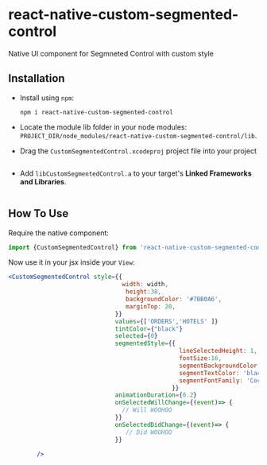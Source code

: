# react-native-custom-segmented-control
Native UI component for Segmneted Control with custom style


## Installation

- Install using `npm`:

	```
	npm i react-native-custom-segmented-control
	```

- Locate the module lib folder in your node modules:
	`PROJECT_DIR/node_modules/react-native-custom-segmented-control/lib`.

- Drag the `CustomSegmentedControl.xcodeproj` project file into your project

![]()

- Add `libCustomSegmentedControl.a` to your target's **Linked Frameworks and Libraries**.

![]()

## How To Use
Require the native component:

```js
import {CustomSegmentedControl} from 'react-native-custom-segmented-control'
```

Now use it in your jsx inside your `View`:

```jsx
<CustomSegmentedControl style={{
								width: width,
                                 height:38,
                                 backgroundColor: '#7BB0A6',
                                 marginTop: 20,
                              }}
                              values={['ORDERS','HOTELS' ]}
                              tintColor={"black"}
                              selected={0}
                              segmentedStyle={{
                                                lineSelectedHeight: 1,
                                                fontSize:16,
                                                segmentBackgroundColor: 'transparent',
                                                segmentTextColor: 'black',
                                                segmentFontFamily: 'Cochin'
                              			      }}
                              animationDuration={0.2}
                              onSelectedWillChange={(event)=> {
                              	// Will WOOHOO
                              }}
                              onSelectedDidChange={(event)=> {
                                 // Did WOOHOO
                              }}

        />
```